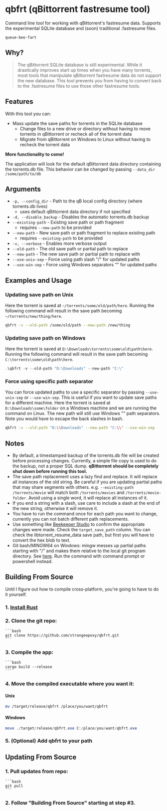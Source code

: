 # qbfrt (qBittorrent fastresume tool)
Command line tool for working with qBittorrent's fastresume data. Supports the experimental SQLite database and (soon) traditional .fastresume files.

`queue-bee-fart`

## Why?
> The qBittorrent SQLite database is still experimental. While it drastically improves start up times when you have many torrents, most tools that manipulate qBittorrent fastresume data do not support the new database. This tool prevents you from having to convert back to the .fastresume files to use those other fastresume tools.

## Features
With this tool you can:
- Mass update the save paths for torrents in the SQLite database
    - Change files to a new drive or directory without having to move torrents in qBittorrent or recheck all of the torrent data
    - Migrate from qBittorrent on Windows to Linux without having to recheck the torrent data


**More functionality to come!**

The application will look for the default qBittorrent data directory
containing the torrents.db file. This behavior can be changed by passing
`--data_dir /some/path/to/db`

## Arguments
- `-p, --config_dir` - Path to the qB local config directory (where torrents.db lives)
    - uses default qBittorrent data directory if not specified
- `-d, --disable_backup` - Disables the automatic torrents.db backup
- `--existing-path` - Existing save path or path fragment
    - requires `--new-path` to be provided
- `--new-path` - New save path or path fragment to replace existing path
    - requires `--existing-path` to be provided
- `-v, --verbose` - Enables more verbose output
- `--old-path` - The old save path or partial path to replace
- `--new-path` - The new save path or partial path to replace with
- `--use-unix-sep` - Force using path slash "/" for updated paths
- `--use-win-sep` - Force using Windows separators "\" for updated paths

## Examples and Usage
### Updating save path on Unix
Here the torrent is saved at `~/torrents/some/old/path/here`. Running the following command
will result in the save path becoming `~/torrents/new/thing/here`.
```bash
qbfrt -v --old-path /some/old/path --new-path /new/thing
```
### Updating save path on Windows
Here the torrent is saved at `D:\Downloads\torrents\some\old\path\here`. Running the following
command will result in the save path becoming `C:\torrents\some\old\path\here`.  
```powershell
.\qbfrt -v --old-path "D:\Downloads" --new-path "C:\"
```
### Force using specific path separator
You can force updated paths to use a specific separator by passing `--use-unix-sep` or `--use-win-sep`.
This is useful if you want to update save paths for a different machine. Here the torrent is saved at
`D:\Downloads\some\folder` on a Windows machine and we are running the command on Linux. The new path
will still use Windows "\" path separators. Note you would have to escape the back slashes in bash.
```bash
qbfrt -v --old-path "D:\\Downloads" --new-path "C:\\" --use-win-sep
```

## Notes
- By default, a timestamped backup of the torrents.db file will be created before processing changes. Currently,
a simple file copy is used to do the backup, not a proper SQL dump. **qBittorrent should be completely shut down
before running this tool.**
- The save path replacement uses a lazy find and replace. It will replace all instances of the old string. Be careful
if you are updating partial paths that may share segments with others. e.g. `--existing-path /torrents/movie` will
match both `/torrents/movies` and `/torrents/movie-folder`. Avoid using a single word, it will replace all instances
of it.
- If you end a string with a slash, use care to include a slash at the end of the new string, otherwise it will remove it.
- You have to run the command once for each path you want to change, currently you can not batch different path replacements.
- Use something like [Beekeeper Studio](https://www.beekeeperstudio.io/) to confirm the appropriate changes
were made. Check the `target_save_path` column. You can check the libtorrent_resume_data save path, but first
you will have to convert the hex blob to text.
- Git bash/MINGW64 on Windows: mingw messes up partial paths starting with "/" and makes them relative to the local git
program directory. See [here](https://github.com/moby/moby/issues/24029#issuecomment-250412919). Run the command with command
prompt or powershell instead.

## Building From Source
Until I figure out how to compile cross-platform, you're going to have to do it yourself.


### 1. [Install Rust](https://www.rust-lang.org/tools/install)
### 2. Clone the git repo:
    ```bash
    git clone https://github.com/strangeepoxy/qbfrt.git
    ```
### 3. Compile the app:
    ```bash
    cargo build --release
    ```
### 4. Move the compiled executable where you want it:
#### Unix
```bash
mv /target/release/qbfrt /place/you/want/qbfrt
```
#### Windows
```powershell
move ./target/release/qbfrt.exe C:/place/you/want/qbfrt.exe
```
### 5. (Optional) Add qbfrt to your path


## Updating From Source


### 1. Pull updates from repo:
    ```bash
    git pull
    ```
### 2. Follow "Building From Source" starting at step #3.
